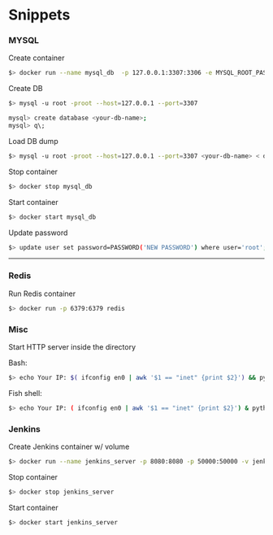 # Snippets

### MYSQL

Create container

```sh
$> docker run --name mysql_db  -p 127.0.0.1:3307:3306 -e MYSQL_ROOT_PASSWORD=root -v vol_mysql:/var/lib/mysql -d mysql:5.6 --default-authentication-plugin=mysql_native_password
```

Create DB

```sh
$> mysql -u root -proot --host=127.0.0.1 --port=3307

mysql> create database <your-db-name>;
mysql> q\;
```

Load DB dump

```sh
$> mysql -u root -proot --host=127.0.0.1 --port=3307 <your-db-name> < dump.sql
```


Stop container

```sh
$> docker stop mysql_db
```

Start container

```sh
$> docker start mysql_db
```

Update password

```sh
$> update user set password=PASSWORD('NEW PASSWORD') where user='root';
```
---

### Redis

Run Redis container

```sh
$> docker run -p 6379:6379 redis
```

### Misc

Start HTTP server inside the directory

Bash:

```sh
$> echo Your IP: $( ifconfig en0 | awk '$1 == "inet" {print $2}') && python3 -m http.server
```

Fish shell:

```sh
$> echo Your IP: ( ifconfig en0 | awk '$1 == "inet" {print $2}') & python3 -m http.server
```


### Jenkins

Create Jenkins container w/ volume

```sh
$> docker run --name jenkins_server -p 8080:8080 -p 50000:50000 -v jenkins_home:/var/jenkins_home jenkins/jenkins:lts
```

Stop container

```sh
$> docker stop jenkins_server
```

Start container

```sh
$> docker start jenkins_server
```
